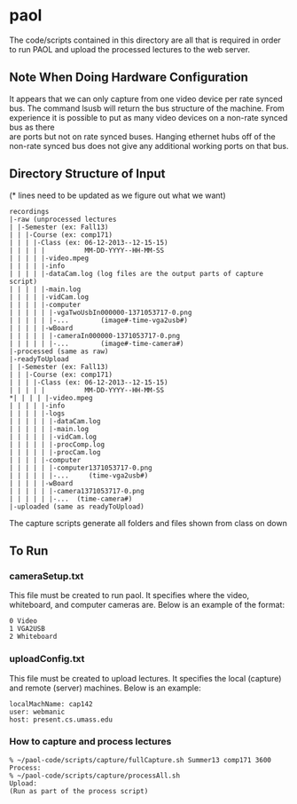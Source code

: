# paol
The code/scripts contained in this directory are all that is required in order
 to run PAOL and upload the processed lectures to the web server. 
## Note When Doing Hardware Configuration
It appears that we can only capture from one video device per rate synced bus. 
 The command lsusb will return the bus structure of the machine. From experience
 it is possible to put as many video devices on a non-rate synced bus as there  
 are ports but not on rate synced buses. Hanging ethernet hubs off of the
 non-rate synced bus does not give any additional working ports on that bus.

## Directory Structure of Input
(* lines need to be updated as we figure out what we want)

```
recordings
|-raw (unprocessed lectures
| |-Semester (ex: Fall13)
| | |-Course (ex: comp171)
| | | |-Class (ex: 06-12-2013--12-15-15)
| | | | |          MM-DD-YYYY--HH-MM-SS
| | | | |-video.mpeg
| | | | |-info
| | | | |-dataCam.log (log files are the output parts of capture script)
| | | | |-main.log
| | | | |-vidCam.log
| | | | |-computer
| | | | | |-vgaTwoUsbIn000000-1371053717-0.png
| | | | | |-...        (image#-time-vga2usb#)
| | | | |-wBoard
| | | | | |-cameraIn000000-1371053717-0.png
| | | | | |-...        (image#-time-camera#)
|-processed (same as raw)
|-readyToUpload
| |-Semester (ex: Fall13)
| | |-Course (ex: comp171)
| | | |-Class (ex: 06-12-2013--12-15-15)
| | | | |          MM-DD-YYYY--HH-MM-SS
*| | | | |-video.mpeg
| | | | |-info 
| | | | |-logs
| | | | | |-dataCam.log 
| | | | | |-main.log
| | | | | |-vidCam.log
| | | | | |-procComp.log
| | | | | |-procCam.log
| | | | |-computer
| | | | | |-computer1371053717-0.png
| | | | | |-...     (time-vga2usb#)
| | | | |-wBoard
| | | | | |-camera1371053717-0.png
| | | | | |-...  (time-camera#)
|-uploaded (same as readyToUpload)
```

The capture scripts generate all folders and files shown from class on down

## To Run

### cameraSetup.txt
This file must be created to run paol. It specifies where the video, whiteboard, and computer cameras are. Below is an example of the format:

```
0 Video
1 VGA2USB
2 Whiteboard
```

### uploadConfig.txt
This file must be created to upload lectures. It specifies the local (capture) and remote (server) machines. Below is an example:

```
localMachName: cap142
user: webmanic
host: present.cs.umass.edu
```

### How to capture and process lectures
```
% ~/paol-code/scripts/capture/fullCapture.sh Summer13 comp171 3600
Process:
% ~/paol-code/scripts/capture/processAll.sh
Upload:
(Run as part of the process script)
```
